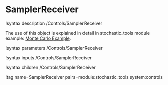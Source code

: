 # SamplerReceiver

!syntax description /Controls/SamplerReceiver

The use of this object is explained in detail in stochastic_tools module
example: [Monte Carlo Example](stochastic_tools/examples/monte_carlo.md).

!syntax parameters /Controls/SamplerReceiver

!syntax inputs /Controls/SamplerReceiver

!syntax children /Controls/SamplerReceiver

!tag name=SamplerReceiver pairs=module:stochastic_tools system:controls
